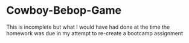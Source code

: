 # Cowboy-Bebop-Game
This is incomplete but what I would have had done at the time the homework was due in my attempt to re-create a bootcamp assignment
